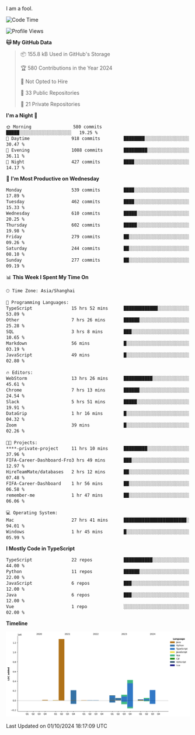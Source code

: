 I am a fool.

<!--START_SECTION:waka-->
![Code Time](http://img.shields.io/badge/Code%20Time-1%2C889%20hrs-blue)

![Profile Views](http://img.shields.io/badge/Profile%20Views-0-blue)

**🐱 My GitHub Data** 

> 📦 155.8 kB Used in GitHub's Storage 
 > 
> 🏆 580 Contributions in the Year 2024
 > 
> 🚫 Not Opted to Hire
 > 
> 📜 33 Public Repositories 
 > 
> 🔑 21 Private Repositories 
 > 
**I'm a Night 🦉** 

```text
🌞 Morning                580 commits         █████░░░░░░░░░░░░░░░░░░░░   19.25 % 
🌆 Daytime                918 commits         ████████░░░░░░░░░░░░░░░░░   30.47 % 
🌃 Evening                1088 commits        █████████░░░░░░░░░░░░░░░░   36.11 % 
🌙 Night                  427 commits         ████░░░░░░░░░░░░░░░░░░░░░   14.17 % 
```
📅 **I'm Most Productive on Wednesday** 

```text
Monday                   539 commits         ████░░░░░░░░░░░░░░░░░░░░░   17.89 % 
Tuesday                  462 commits         ████░░░░░░░░░░░░░░░░░░░░░   15.33 % 
Wednesday                610 commits         █████░░░░░░░░░░░░░░░░░░░░   20.25 % 
Thursday                 602 commits         █████░░░░░░░░░░░░░░░░░░░░   19.98 % 
Friday                   279 commits         ██░░░░░░░░░░░░░░░░░░░░░░░   09.26 % 
Saturday                 244 commits         ██░░░░░░░░░░░░░░░░░░░░░░░   08.10 % 
Sunday                   277 commits         ██░░░░░░░░░░░░░░░░░░░░░░░   09.19 % 
```


📊 **This Week I Spent My Time On** 

```text
🕑︎ Time Zone: Asia/Shanghai

💬 Programming Languages: 
TypeScript               15 hrs 52 mins      █████████████░░░░░░░░░░░░   53.89 % 
Other                    7 hrs 26 mins       ██████░░░░░░░░░░░░░░░░░░░   25.28 % 
SQL                      3 hrs 8 mins        ███░░░░░░░░░░░░░░░░░░░░░░   10.65 % 
Markdown                 56 mins             █░░░░░░░░░░░░░░░░░░░░░░░░   03.19 % 
JavaScript               49 mins             █░░░░░░░░░░░░░░░░░░░░░░░░   02.80 % 

🔥 Editors: 
WebStorm                 13 hrs 26 mins      ███████████░░░░░░░░░░░░░░   45.61 % 
Chrome                   7 hrs 13 mins       ██████░░░░░░░░░░░░░░░░░░░   24.54 % 
Slack                    5 hrs 51 mins       █████░░░░░░░░░░░░░░░░░░░░   19.91 % 
DataGrip                 1 hr 16 mins        █░░░░░░░░░░░░░░░░░░░░░░░░   04.32 % 
Zoom                     39 mins             █░░░░░░░░░░░░░░░░░░░░░░░░   02.26 % 

🐱‍💻 Projects: 
****-private-project     11 hrs 10 mins      █████████░░░░░░░░░░░░░░░░   37.96 % 
FIFA-Career-Dashboard-Fro3 hrs 49 mins       ███░░░░░░░░░░░░░░░░░░░░░░   12.97 % 
HireTeamMate/databases   2 hrs 12 mins       ██░░░░░░░░░░░░░░░░░░░░░░░   07.48 % 
FIFA-Career-Dashboard    1 hr 56 mins        ██░░░░░░░░░░░░░░░░░░░░░░░   06.58 % 
remember-me              1 hr 47 mins        ██░░░░░░░░░░░░░░░░░░░░░░░   06.06 % 

💻 Operating System: 
Mac                      27 hrs 41 mins      ████████████████████████░   94.01 % 
Windows                  1 hr 45 mins        █░░░░░░░░░░░░░░░░░░░░░░░░   05.99 % 
```

**I Mostly Code in TypeScript** 

```text
TypeScript               22 repos            ███████████░░░░░░░░░░░░░░   44.00 % 
Python                   11 repos            ██████░░░░░░░░░░░░░░░░░░░   22.00 % 
JavaScript               6 repos             ███░░░░░░░░░░░░░░░░░░░░░░   12.00 % 
Java                     6 repos             ███░░░░░░░░░░░░░░░░░░░░░░   12.00 % 
Vue                      1 repo              ░░░░░░░░░░░░░░░░░░░░░░░░░   02.00 % 
```



**Timeline**

![Lines of Code chart](https://raw.githubusercontent.com/VeejaLiu/VeejaLiu/master/assets/bar_graph.png)


 Last Updated on 01/10/2024 18:17:09 UTC
<!--END_SECTION:waka-->
